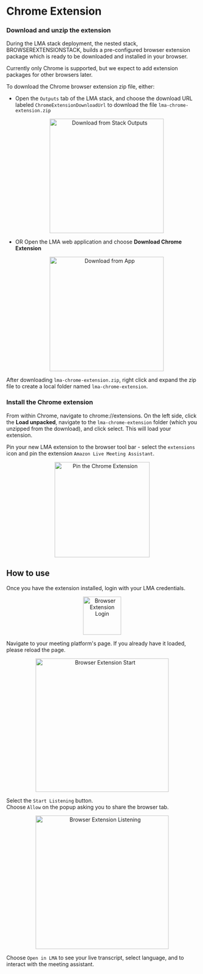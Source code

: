 # Chrome Extension

### Download and unzip the extension

During the LMA stack deployment, the nested stack, BROWSEREXTENSIONSTACK, builds a pre-configured browser extension package which is ready to be downloaded and installed in your browser.

Currently only Chrome is supported, but we expect to add extension packages for other browsers later.

To download the Chrome browser extension zip file, either:
- Open the `Outputs` tab of the LMA stack, and choose the download URL labeled `ChromeExtensionDownloadUrl` to download the file `lma-chrome-extension.zip`

  <p align="center"><img src="../images/readme-cf-extension-download.png" alt="Download from Stack Outputs" width="300"/></p>


- OR Open the LMA web application and choose **Download Chrome Extension**

  <p align="center"><img src="../images/readme-app-extension-download.png" alt="Download from App" width="300"/></p>


After downloading `lma-chrome-extension.zip`, right click and expand the zip file to create a local folder named `lma-chrome-extension`.

### Install the Chrome extension

From within Chrome, navigate to chrome://extensions.  On the left side, click the **Load unpacked**, navigate to the `lma-chrome-extension` folder (which you unzipped from the download), and click select.  This will load your extension.

Pin your new LMA extension to the browser tool bar - select the `extensions` icon and pin the extension `Amazon Live Meeting Assistant`.

   <p align="center"><img src="../images/readme-pin-chrome-extension.png" alt="Pin the Chrome Extension" width="250"/></p>

## How to use

Once you have the extension installed, login with your LMA credentials.
  
   <p align="center"><img src="../images/readme-browser-extension-login.png" alt="Browser Extension Login" width="100"/></p>
  
Navigate to your meeting platform's page. If you already have it loaded, please reload the page. 

   <p align="center"><img src="../images/readme-browser-extension-start.png" alt="Browser Extension Start" width="350"/></p>
  
Select the `Start Listening` button.  
Choose `Allow` on the popup asking you to share the browser tab.
  
   <p align="center"><img src="../images/readme-browser-extension-listening.png" alt="Browser Extension Listening" width="350"/></p>

Choose `Open in LMA` to see your live transcript, select language, and to interact with the meeting assistant.

